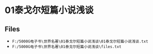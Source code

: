 # 01泰戈尔短篇小说浅谈

## Files

- `F:/5000G电子书\世界名著\01泰戈尔短篇小说浅谈\01泰戈尔短篇小说浅谈.txt`
- `F:/5000G电子书\世界名著\01泰戈尔短篇小说浅谈\files.txt`
